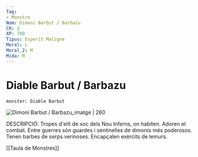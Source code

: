 ```yaml
---
Tag:
- Monstre
Nom: Dimoni Barbut / Barbazu
CR: 3
XP: 700
Tipus: Esperit Maligne
Moral: L
Moral_2: M
Mida: M
---
```

# Diable Barbut / Barbazu

```statblock
monster: Diable Barbut
```

![Dimoni Barbut / Barbazu_imatge | 260](https://i.pinimg.com/564x/9f/65/7c/9f657cf48cb8ebc783cb61d14731eed5.jpg)

DESCRIPCIÓ: 
Tropes d'elit de xoc dels Nou Inferns, on habiten. Adoren el combat. Entre guerres són guardes i sentinelles de dimonis més poderosos. Tenen barbes de serps verinoses. Encapçalen exèrcits de lemurs.

[[Taula de Monstres]]

